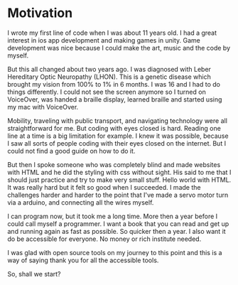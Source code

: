 # Motivation

I wrote my first line of code when I was about 11 years old. I had a great interest in ios app development and making games in unity.
Game development was nice because I could make the art, music and the code by myself.

But this all changed about two years ago. 
I was diagnosed with Leber Hereditary Optic Neuropathy (LHON). 
This is a genetic disease which brought my vision from 100% to 1% in 6 months.
I was 16 and I had to do things differently. 
I could not see the screen anymore so I turned on VoiceOver, was handed a braille display, learned braille and started using my mac with VoiceOver.

Mobility, traveling with public transport, and navigating technology were all straightforward for me.
But coding with eyes closed is hard.
Reading one line at a time is a big limitation for example.
I knew it was possible, because I saw all sorts of people coding with their eyes closed on the internet. But I could not find a good guide on how to do it.

But then I spoke someone who was completely blind and made websites with HTML and he did the styling with css without sight.
His said to me that I should just practice and try to make very small stuff. Hello world with HTML.
It was really hard but it felt so good when I succeeded. I made the challenges harder and harder to the point that I've made a servo motor turn via a arduino, and connecting all the wires myself.

I can program now, but it took me a long time. More then a year before I could call myself a programmer.
I want a book that you can read and get up and running again as fast as possible. So quicker then a year.
I also want it do be accessible for everyone. No money or rich institute needed.

I was glad with open source tools on my journey to this point and this is a way of saying thank you for all the accessible tools.

So, shall we start?
